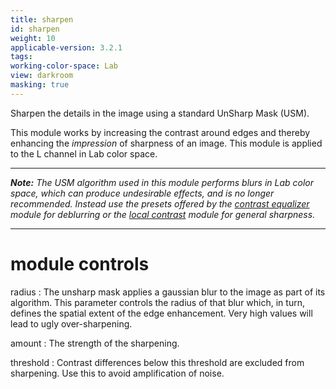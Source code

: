 ```yaml
---
title: sharpen
id: sharpen
weight: 10
applicable-version: 3.2.1
tags: 
working-color-space: Lab 
view: darkroom
masking: true
---
```


Sharpen the details in the image using a standard UnSharp Mask (USM). 

This module works by increasing the contrast around edges and thereby enhancing the _impression_ of sharpness of an image. This module is applied to the L channel in Lab color space.

---

_**Note:** The USM algorithm used in this module performs blurs in Lab color space, which can produce undesirable effects, and is no longer recommended. Instead use the presets offered by the [contrast equalizer](./contrast-equalizer.md) module for deblurring or the [local contrast](./local-contrast.md) module for general sharpness._

---

# module controls

radius
: The unsharp mask applies a gaussian blur to the image as part of its algorithm. This parameter controls the radius of that blur which, in turn, defines the spatial extent of the edge enhancement. Very high values will lead to ugly over-sharpening.

amount
: The strength of the sharpening.

threshold
: Contrast differences below this threshold are excluded from sharpening. Use this to avoid amplification of noise.
